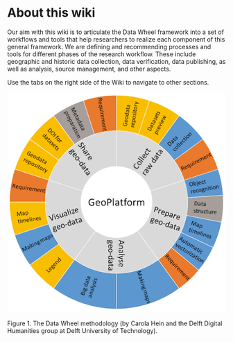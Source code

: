 # About this wiki
Our aim with this wiki is to articulate the Data Wheel framework into a set of workflows and tools that help researchers to realize each component of this general framework. We are defining and recommending processes and tools for different phases of the research workflow. These include geographic and historic data collection, data verification, data publishing, as well as analysis, source management, and other aspects.

Use the tabs on the right side of the Wiki to navigate to other sections.

![GeoPlatform_datawheel](uploads/b21d256c85b5533c891f5b663dab8b6a/GeoPlatform_datawheel.png)

Figure 1. The Data Wheel methodology (by Carola Hein and the Delft Digital Humanities group at Delft University of Technology).

